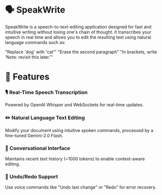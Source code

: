 # 🗣️ SpeakWrite
SpeakWrite is a speech-to-text-editing application designed for fast and intuitive writing without losing one's chain of thought. It transcribes your speech in real time and allows you to edit the resulting text using natural language commands such as:

"Replace 'dog' with 'cat'"
"Erase the second paragraph"
"In brackets, write ‘Note: revisit this later.’"

# 🚀 Features
### 🎙️ Real-Time Speech Transcription
Powered by OpenAI Whisper and WebSockets for real-time updates.

### ✏️ Natural Language Text Editing
Modify your document using intuitive spoken commands, processed by a fine-tuned Gemini-2.0 Flash.

### 🧠 Conversational Interface
Maintains recent text history (~1000 tokens) to enable context-aware editing.

### 🔄 Undo/Redo Support
Use voice commands like "Undo last change" or "Redo" for error recovery.
